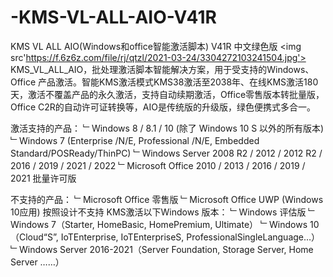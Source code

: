 # -KMS-VL-ALL-AIO-V41R
 KMS VL ALL AIO(Windows和office智能激活脚本) V41R 中文绿色版
 <img src'https://f.6z6z.com/file/rj/qtzl/2021-03-24/3304272103241504.jpg'>
 KMS_VL_ALL_AIO，批处理激活脚本智能解决方案，用于受支持的Windows、Office 产品激活。智能KMS激活模式KMS38激活至2038年、在线KMS激活180天，激活不覆盖产品的永久激活，支持自动续期激活，Office零售版本转批量版，Office C2R的自动许可证转换等，AIO是传统版的升级版，绿色便携式多合一。

激活支持的产品：
﹂Windows 8 / 8.1 / 10 (除了 Windows 10 S 以外的所有版本)
﹂Windows 7 (Enterprise /N/E, Professional /N/E, Embedded Standard/POSReady/ThinPC)
﹂Windows Server 2008 R2 / 2012 / 2012 R2 / 2016 / 2019 / 2021 / 2022
﹂Microsoft Office 2010 / 2013 / 2016 / 2019 / 2021 批量许可版

不支持的产品：
﹂Microsoft Office 零售版
﹂Microsoft Office UWP (Windows 10应用)
按照设计不支持 KMS激活以下Windows 版本：
﹂Windows 评估版
﹂Windows 7（Starter, HomeBasic, HomePremium, Ultimate）
﹂Windows 10（Cloud“S”, IoTEnterprise, IoTEnterpriseS, ProfessionalSingleLanguage…）
﹂Windows Server 2016-2021（Server Foundation, Storage Server, Home Server ……）

